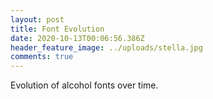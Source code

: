 ```yaml
---
layout: post
title: Font Evolution
date: 2020-10-13T00:06:56.386Z
header_feature_image: ../uploads/stella.jpg
comments: true
---
```

Evolution of alcohol fonts over time.